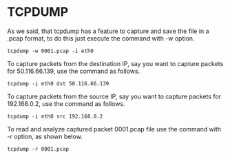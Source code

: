 # TCPDUMP 

As we said, that tcpdump has a feature to capture and save the file in a .pcap format, to do this just execute the command with -w option.

```
tcpdump -w 0001.pcap -i eth0
```

To capture packets from the destination IP, say you want to capture packets for 50.116.66.139, use the command as follows.

```
tcpdump -i eth0 dst 50.116.66.139
```

To capture packets from the source IP, say you want to capture packets for 192.168.0.2, use the command as follows.

```
tcpdump -i eth0 src 192.168.0.2
```

To read and analyze captured packet 0001.pcap file use the command with -r option, as shown below.

```
tcpdump -r 0001.pcap
```





